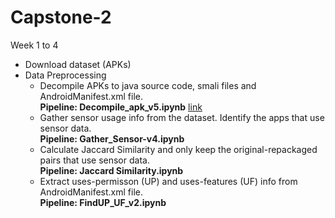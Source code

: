 # Capstone-2

Week 1 to 4
* Download dataset (APKs)
* Data Preprocessing
  * Decompile APKs to java source code, smali files and AndroidManifest.xml file. <br/>
    **Pipeline: Decompile_apk_v5.ipynb** [link](https://github.com/Programming-Systems-Lab/Capstone-2/blob/master/Data%20Preprocessing/Decompile_apk_v5.ipynb)
  * Gather sensor usage info from the dataset. Identify the apps that use sensor data. <br/> 
    **Pipeline: Gather_Sensor-v4.ipynb**
  * Calculate Jaccard Similarity and only keep the original-repackaged pairs that use sensor data. <br/> 
    **Pipeline: Jaccard Similarity.ipynb**
  * Extract uses-permisson (UP) and uses-features (UF) info from AndroidManifest.xml file. <br/> 
    **Pipeline: FindUP_UF_v2.ipynb**
  
  
